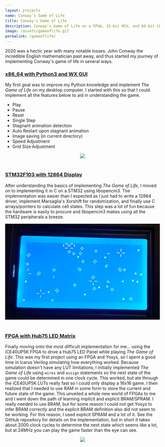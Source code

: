 ```yaml
---
layout: projects
name: Conway's Game of Life
title: Conway's Game of Life
description: Conway's Game of Life on a FPGA, 32-bit MCU, and 64-bit CPU
image: /assets/gameoflife.gif
permalink: /gameoflife/
---
```


2020 was a hectic year with many notable losses. John Conway the incredible English mathematician past away, and thus started my journey of
implementing Conway's game of life in several ways.

### [x86_64 with Python3 and WX GUI](https://github.com/camrbuss/gol-wx-py)

My first goal was to improve my Python knowledge and implement *The Game of Life* on my desktop computer. I started with this so that I could
implement all the features below to aid in understanding the game.

- Play
- Pause
- Reset
- Single Step
- Stagnant animation detection
- Auto Restart upon stagnant animation
- Image saving (in current directory)
- Speed Adjustment
- Grid Size Adjustment

<center><img src="https://raw.githubusercontent.com/camrbuss/gol-wx-py/main/demo.gif" /></center><br/>

### [STM32F103 with 12864 Display](https://github.com/camrbuss/gol-bluepill-12864)
After understanding the basics of implementing *The Game of Life*, I moved on to implementing it in C on a STM32 using libopencm3.
The implementation was easier than I expected as I just had to write a 12864 driver, implement Marsaglia's Xorshift for randomization,
and finally use C arrays/pointers to calculate cell states. This step was a lot of fun because the hardware is easily to procure and libopencm3 makes
using all the STM32 peripherals a breeze.
<center><img src="https://raw.githubusercontent.com/camrbuss/gol-bluepill-12864/main/demo_img.png" /></center><br/>


### [FPGA with Hub75 LED Matrix](https://github.com/camrbuss/gol-ice40-hub75)
Finally moving onto the most difficult implementation for me... using the iCE40UP5K FPGA to drive a Hub75 LED Panel while playing *The Game of Life*.
This was my first project using an FPGA and Yosys, so I spent a good time in Icarus Verilog simulating how everything worked. Because simulation
doesn't have any LUT limitations, I initially implemented *The Game of Life* using `wires` and `assign` statements so the next state of the game could
be determined in one clock cycle. This worked, but ate through the iCE40UP5K LUTs really fast so I could only display a 16x16 game.
I then realized that I needed to use RAM in some form to store the current and future state of the game. This unveiled a whole new world of
FPGAs to me and I went down the path of learning implicit and explicit BRAM/SPRAM. I really needed to use BRAM, but for some reason I could not
get Yosys to infer BRAM correctly and the explicit BRAM definition also did not seem to be working. For this reason, I used explicit SPRAM and a lot of it.
See the GitHub repository for details on the implementation, but in short it takes about 2000 clock cycles to determine the next state which seems like a lot,
but at 24MHz you can play the game faster than the eye can see.
<center><img src="{{ '/assets/gameoflife/gameoflife1.png' | prepend: site.baseurl }}" /></center><br/>
